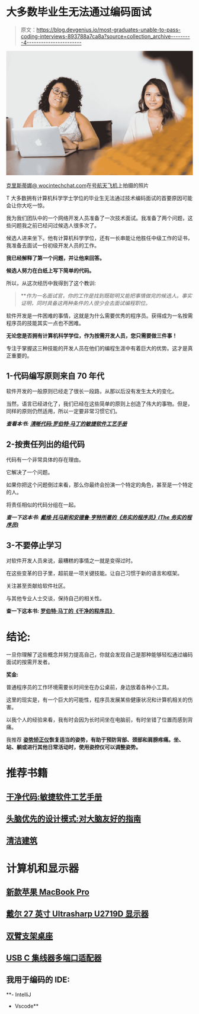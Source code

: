 # 大多数毕业生无法通过编码面试

> 原文：<https://blog.devgenius.io/most-graduates-unable-to-pass-coding-interviews-893788a7ca8a?source=collection_archive---------4----------------------->

![](img/81c6a20cc0ae9a11fdce81c2c2e49ca8.png)

[克里斯蒂娜@ wocintechchat.com](https://unsplash.com/@wocintechchat?utm_source=medium&utm_medium=referral)在[号航天飞机](https://unsplash.com?utm_source=medium&utm_medium=referral)上拍摄的照片

T 大多数拥有计算机科学学士学位的毕业生无法通过技术编码面试的首要原因可能会让你大吃一惊。

我为我们团队中的一个网络开发人员准备了一次技术面试。我准备了两个问题，这些问题我之前已经问过候选人很多次了。

候选人进来坐下。他有计算机科学学位，还有一长串能让他胜任中级工作的证书，我准备去面试一份初级开发人员的工作。

**我已经解释了第一个问题，并让他来回答。**

**候选人努力在白纸上写下简单的代码。**

所以，从这次经历中我得到了这个教训:

> ***作为一名面试官，你的工作是找到既聪明又能把事情做完的候选人。*事实证明，同时具备这两种条件的人很少会去面试编程职位。**

软件开发是一件困难的事情，这就是为什么需要优秀的程序员。获得成为一名按需程序员的技能其实一点也不困难。

**无论您是否拥有计算机科学学位，作为按需开发人员，您只需要做三件事！**

专注于掌握这三种技能的开发人员在他们的编程生涯中有着巨大的优势。这才是真正重要的。

## 1-代码编写原则来自 70 年代

软件开发的一般原则已经走了很长一段路，从那以后没有发生太大的变化。

当然，语言已经进化了，我们已经在这些简单的原则上创造了伟大的事物。但是，同样的原则仍然适用，所以一定要非常习惯它们。

***查看本书:*** [***清晰代码:罗伯特·马丁的敏捷软件工艺手册***](https://amzn.to/2KVKRRq)

## 2-按责任列出的组代码

代码有一个非常具体的存在理由。

它解决了一个问题。

如果你把这个问题倒过来看，那么你最终会扮演一个特定的角色，甚至是一个特定的人。

将责任相似的代码分组在一起。

***查一下这本书:*** [***戴维·托马斯和安德鲁·亨特所著的《务实的程序员》(The 务实的程序员)***](https://amzn.to/3qstyYL)

## 3-不要停止学习

对软件开发人员来说，最糟糕的事情之一就是变得过时。

在这些变革的日子里，超前是一项关键技能。让自己习惯于新的语言和框架。

关注甚至贡献给软件社区。

与其他专业人士交谈，保持自己的相关性。

**查一下这本书:** [**罗伯特·马丁的《干净的程序员》**](https://amzn.to/3g87FsW)

# 结论:

一旦你理解了这些概念并努力提高自己，你就会发现自己是那种能够轻松通过编码面试的按需开发者。

**奖金:**

普通程序员的工作环境需要长时间坐在办公桌前，身边放着各种小工具。

这里的现实是，有一个巨大的可能性，程序员发展某些健康状况和计算机相关的伤害。

以我个人的经验来看，我有时会因为长时间坐在电脑前，有时坐错了位置而感到背痛。

我推荐 [**姿势矫正仪**](https://amzn.to/3lPCzYl)**恢复适当的姿势，有助于预防背部、颈部和肩膀疼痛。**坐、站、躺或进行其他日常活动时，使用姿控仪**可以调整姿势。**

# **推荐书籍**

## **[干净代码:敏捷软件工艺手册](https://amzn.to/3j1lNWx)**

## **[头脑优先的设计模式:对大脑友好的指南](https://amzn.to/3vG0Zbl)**

## **[清洁建筑](https://amzn.to/3cVvkfy)**

# **计算机和显示器**

## **[新款苹果 MacBook Pro](https://amzn.to/3wOP10M)**

## **[戴尔 27 英寸 Ultrasharp U2719D 显示器](https://amzn.to/3zIcT7M)**

## **[双臂支架桌座](https://amzn.to/2SNdHI3)**

## **[USB C 集线器多端口适配器](https://amzn.to/2VfxiS6)**

## **我用于编码的 IDE:**

**- IntelliJ
- Vscode**